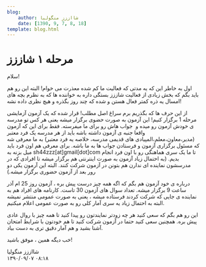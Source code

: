 ```yaml
---
blog:
    author: شااززز منگولیا
    date: [1390, 9, 7, 8, 18]
template: blog.html
---
```

# مرحله ۱ شاززز

<div class="cnt">
سلام!<p></p>
<p>اول به خاطر این که یه مدتی که فعالیت ما کم شده معذرت می خوام! البته این رو هم باید بگم که بخش زیادی از فعالیت شاززز بستگی داره به خواننده ها که به نظرم بچه های امسال یه ذره کمتر فعال هستن و شده که چند روز بگذره و هیچ نظری داده نشه!</p>
<p>از این حرف ها که بگذریم برم سراغ اصل مطلب! قرار شده که یک آزمون آزمایشی مرحله 1 برگزار کنیم! این آزمون به صورت حضوی برگزار میشه یعنی هر کس تو مدرسه ی خودش آزمون رو میده و  جواب هاش رو برای ما میفرسته. فقط برای این که آزمون واقعا جنبه ی آزمون داشته باشه باید از هر مدرسه یک فرد معتبر (مدیر،معاون،معلم،المپیادی های قدیمی مدرسه، خلاصه یه فرد معتبر) به ما معرفی شه که مسئول برگزاری آزمون و فرستادن جواب ها به ما باشه. برای معرفی هم اون فرد باید میل بزنه به sh44zzz[at]gmail[dot]com تا ما یک سری هماهنگی رو با اون فرد انجام بدیم. (به احتمال زیاد آزمون به صورت اینترنتی هم برگزار میشه تا افرادی که در مدرسشون نماینده ای ندارن هم بتونن در آزمون شرکت کنند. البته این آرمون یکی دو رور بعد از آزمون حضوری برگزار میشه.)</p>
<p>درباره ی خود آزمون هم بگم که اگه همه چیز درست پیش بره ، آزمون روز 25 ام آذر ساعت 9 برگزار میشه. تعداد سوال های آزمون 30 تاست. کارنامه های افراد هم به نماینده ی جایی که شرکت کردند فرستاده میشه ، یعنی به صورت عمومی منتشر نمیشه البته به احتمال زیاد یه سری آمار کلی رو به صورت عمومی اعلام میکنیم.</p>
<p>این رو هم بگم که سعی کنید هر چه زودتر نمایندتون رو پیدا کنید تا همه چیز با روال عادی پیش بره. همچنین سعی کنید حتما در آزمون شرکت کنید تا هم خودتون با شرایط امتحان آشنا بشید و هم آمار دقیق تری به دست بیاد.</p>
<p>خب دیگه همین ، موفق باشید!</p>
<p></p>
</div>

<div class="blog-info">
    <div class="blog-author">شااززز منگولیا</div>
    <div class="blog-date">۱۳۹۰/۰۹/۰۷ ۰۸:۱۸</div>
</div>

